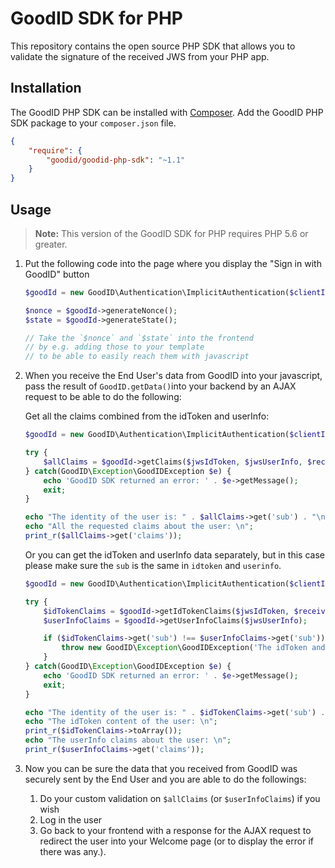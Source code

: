 # GoodID SDK for PHP

This repository contains the open source PHP SDK that allows you to validate the signature of the received JWS from your PHP app.


## Installation

The GoodID PHP SDK can be installed with [Composer](https://getcomposer.org/). Add the GoodID PHP SDK package to your `composer.json` file.

```json
{
    "require": {
        "goodid/goodid-php-sdk": "~1.1"
    }
}
```

## Usage

> **Note:** This version of the GoodID SDK for PHP requires PHP 5.6 or greater.

1. Put the following code into the page where you display the "Sign in with GoodID" button

    ```php
    $goodId = new GoodID\Authentication\ImplicitAuthentication($clientId);

    $nonce = $goodId->generateNonce();
    $state = $goodId->generateState();

    // Take the `$nonce` and `$state` into the frontend
    // by e.g. adding those to your template
    // to be able to easily reach them with javascript
    ```

2. When you receive the End User's data from GoodID into your javascript, 
pass the result of `GoodID.getData()`into your backend 
by an AJAX request to be able to do the following:

    Get all the claims combined from the idToken and userInfo:

    ```php
    $goodId = new GoodID\Authentication\ImplicitAuthentication($clientId);

    try {
        $allClaims = $goodId->getClaims($jwsIdToken, $jwsUserInfo, $receivedState);
    } catch(GoodID\Exception\GoodIDException $e) {
        echo 'GoodID SDK returned an error: ' . $e->getMessage();
        exit;
    }

    echo "The identity of the user is: " . $allClaims->get('sub') . "\n";
    echo "All the requested claims about the user: \n";
    print_r($allClaims->get('claims'));
    ```

    Or you can get the idToken and userInfo data separately, but in this case please make sure the `sub` is the same in `idtoken` and `userinfo`.

    ```php
    $goodId = new GoodID\Authentication\ImplicitAuthentication($clientId);

    try {
        $idTokenClaims = $goodId->getIdTokenClaims($jwsIdToken, $receivedState);
        $userInfoClaims = $goodId->getUserInfoClaims($jwsUserInfo);

        if ($idTokenClaims->get('sub') !== $userInfoClaims->get('sub')) {
            throw new GoodID\Exception\GoodIDException('The idToken and userinfo data belong to different users.');
        }
    } catch(GoodID\Exception\GoodIDException $e) {
        echo 'GoodID SDK returned an error: ' . $e->getMessage();
        exit;
    }

    echo "The identity of the user is: " . $idTokenClaims->get('sub') . "\n";
    echo "The idToken content of the user: \n";
    print_r($idTokenClaims->toArray());
    echo "The userInfo claims about the user: \n";
    print_r($userInfoClaims->get('claims'));
    ```

3. Now you can be sure the data that you received from GoodID was securely sent by the End User and you are able to do the followings:
    1. Do your custom validation on `$allClaims` (or `$userInfoClaims`) if you wish
    2. Log in the user
    3. Go back to your frontend with a response for the AJAX request to redirect the user into your Welcome page (or to display the error if there was any.).
